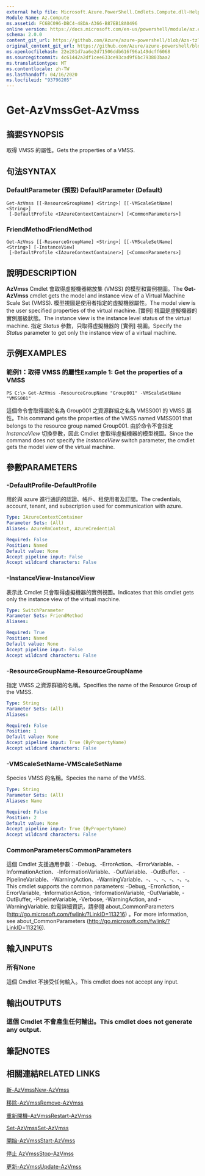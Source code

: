 ```yaml
---
external help file: Microsoft.Azure.PowerShell.Cmdlets.Compute.dll-Help-Help.xml
Module Name: Az.Compute
ms.assetid: FC6BC096-DBC4-48DA-A366-B87EB18A0496
online version: https://docs.microsoft.com/en-us/powershell/module/az.compute/get-azvmss
schema: 2.0.0
content_git_url: https://github.com/Azure/azure-powershell/blob/Azs-tzl/src/Compute/Compute/help/Get-AzVmss.md
original_content_git_url: https://github.com/Azure/azure-powershell/blob/Azs-tzl/src/Compute/Compute/help/Get-AzVmss.md
ms.openlocfilehash: 22e281d7aa6e2d71506ddb616f96a149dcff6068
ms.sourcegitcommit: 4c61442a2df1cee633ce93cad9f6bc793803baa2
ms.translationtype: MT
ms.contentlocale: zh-TW
ms.lasthandoff: 04/16/2020
ms.locfileid: "93796205"
---
```

# <span data-ttu-id="fce38-101">Get-AzVmss</span><span class="sxs-lookup"><span data-stu-id="fce38-101">Get-AzVmss</span></span>

## <span data-ttu-id="fce38-102">摘要</span><span class="sxs-lookup"><span data-stu-id="fce38-102">SYNOPSIS</span></span>
<span data-ttu-id="fce38-103">取得 VMSS 的屬性。</span><span class="sxs-lookup"><span data-stu-id="fce38-103">Gets the properties of a VMSS.</span></span>

## <span data-ttu-id="fce38-104">句法</span><span class="sxs-lookup"><span data-stu-id="fce38-104">SYNTAX</span></span>

### <span data-ttu-id="fce38-105">DefaultParameter (預設) </span><span class="sxs-lookup"><span data-stu-id="fce38-105">DefaultParameter (Default)</span></span>
```
Get-AzVmss [[-ResourceGroupName] <String>] [[-VMScaleSetName] <String>]
 [-DefaultProfile <IAzureContextContainer>] [<CommonParameters>]
```

### <span data-ttu-id="fce38-106">FriendMethod</span><span class="sxs-lookup"><span data-stu-id="fce38-106">FriendMethod</span></span>
```
Get-AzVmss [[-ResourceGroupName] <String>] [[-VMScaleSetName] <String>] [-InstanceView]
 [-DefaultProfile <IAzureContextContainer>] [<CommonParameters>]
```

## <span data-ttu-id="fce38-107">說明</span><span class="sxs-lookup"><span data-stu-id="fce38-107">DESCRIPTION</span></span>
<span data-ttu-id="fce38-108">**AzVmss** Cmdlet 會取得虛擬機器縮放集 (VMSS) 的模型和實例視圖。</span><span class="sxs-lookup"><span data-stu-id="fce38-108">The **Get-AzVmss** cmdlet gets the model and instance view of a Virtual Machine Scale Set (VMSS).</span></span>
<span data-ttu-id="fce38-109">模型視圖是使用者指定的虛擬機器屬性。</span><span class="sxs-lookup"><span data-stu-id="fce38-109">The model view is the user specified properties of the virtual machine.</span></span>
<span data-ttu-id="fce38-110">[實例] 視圖是虛擬機器的實例層級狀態。</span><span class="sxs-lookup"><span data-stu-id="fce38-110">The instance view is the instance level status of the virtual machine.</span></span>
<span data-ttu-id="fce38-111">指定 *Status* 參數，只取得虛擬機器的 [實例] 視圖。</span><span class="sxs-lookup"><span data-stu-id="fce38-111">Specify the *Status* parameter to get only the instance view of a virtual machine.</span></span>

## <span data-ttu-id="fce38-112">示例</span><span class="sxs-lookup"><span data-stu-id="fce38-112">EXAMPLES</span></span>

### <span data-ttu-id="fce38-113">範例1：取得 VMSS 的屬性</span><span class="sxs-lookup"><span data-stu-id="fce38-113">Example 1: Get the properties of a VMSS</span></span>
```
PS C:\> Get-AzVmss -ResourceGroupName "Group001" -VMScaleSetName "VMSS001"
```

<span data-ttu-id="fce38-114">這個命令會取得屬於名為 Group001 之資源群組之名為 VMSS001 的 VMSS 屬性。</span><span class="sxs-lookup"><span data-stu-id="fce38-114">This command gets the properties of the VMSS named VMSS001 that belongs to the resource group named Group001.</span></span>
<span data-ttu-id="fce38-115">由於命令不會指定 *InstanceView* 切換參數，因此 Cmdlet 會取得虛擬機器的模型視圖。</span><span class="sxs-lookup"><span data-stu-id="fce38-115">Since the command does not specify the *InstanceView* switch parameter, the cmdlet gets the model view of the virtual machine.</span></span>

## <span data-ttu-id="fce38-116">參數</span><span class="sxs-lookup"><span data-stu-id="fce38-116">PARAMETERS</span></span>

### <span data-ttu-id="fce38-117">-DefaultProfile</span><span class="sxs-lookup"><span data-stu-id="fce38-117">-DefaultProfile</span></span>
<span data-ttu-id="fce38-118">用於與 azure 進行通訊的認證、帳戶、租使用者及訂閱。</span><span class="sxs-lookup"><span data-stu-id="fce38-118">The credentials, account, tenant, and subscription used for communication with azure.</span></span>

```yaml
Type: IAzureContextContainer
Parameter Sets: (All)
Aliases: AzureRmContext, AzureCredential

Required: False
Position: Named
Default value: None
Accept pipeline input: False
Accept wildcard characters: False
```

### <span data-ttu-id="fce38-119">-InstanceView</span><span class="sxs-lookup"><span data-stu-id="fce38-119">-InstanceView</span></span>
<span data-ttu-id="fce38-120">表示此 Cmdlet 只會取得虛擬機器的實例視圖。</span><span class="sxs-lookup"><span data-stu-id="fce38-120">Indicates that this cmdlet gets only the instance view of the virtual machine.</span></span>

```yaml
Type: SwitchParameter
Parameter Sets: FriendMethod
Aliases: 

Required: True
Position: Named
Default value: None
Accept pipeline input: False
Accept wildcard characters: False
```

### <span data-ttu-id="fce38-121">-ResourceGroupName</span><span class="sxs-lookup"><span data-stu-id="fce38-121">-ResourceGroupName</span></span>
<span data-ttu-id="fce38-122">指定 VMSS 之資源群組的名稱。</span><span class="sxs-lookup"><span data-stu-id="fce38-122">Specifies the name of the Resource Group of the VMSS.</span></span>

```yaml
Type: String
Parameter Sets: (All)
Aliases: 

Required: False
Position: 1
Default value: None
Accept pipeline input: True (ByPropertyName)
Accept wildcard characters: False
```

### <span data-ttu-id="fce38-123">-VMScaleSetName</span><span class="sxs-lookup"><span data-stu-id="fce38-123">-VMScaleSetName</span></span>
<span data-ttu-id="fce38-124">Species VMSS 的名稱。</span><span class="sxs-lookup"><span data-stu-id="fce38-124">Species the name of the VMSS.</span></span>

```yaml
Type: String
Parameter Sets: (All)
Aliases: Name

Required: False
Position: 2
Default value: None
Accept pipeline input: True (ByPropertyName)
Accept wildcard characters: False
```

### <span data-ttu-id="fce38-125">CommonParameters</span><span class="sxs-lookup"><span data-stu-id="fce38-125">CommonParameters</span></span>
<span data-ttu-id="fce38-126">這個 Cmdlet 支援通用參數：-Debug、-ErrorAction、-ErrorVariable、-InformationAction、-InformationVariable、-OutVariable、-OutBuffer、-PipelineVariable、-WarningAction、-WarningVariable、-、-、-、-、-、-。</span><span class="sxs-lookup"><span data-stu-id="fce38-126">This cmdlet supports the common parameters: -Debug, -ErrorAction, -ErrorVariable, -InformationAction, -InformationVariable, -OutVariable, -OutBuffer, -PipelineVariable, -Verbose, -WarningAction, and -WarningVariable.</span></span> <span data-ttu-id="fce38-127">如需詳細資訊，請參閱 about_CommonParameters (http://go.microsoft.com/fwlink/?LinkID=113216) 。</span><span class="sxs-lookup"><span data-stu-id="fce38-127">For more information, see about_CommonParameters (http://go.microsoft.com/fwlink/?LinkID=113216).</span></span>

## <span data-ttu-id="fce38-128">輸入</span><span class="sxs-lookup"><span data-stu-id="fce38-128">INPUTS</span></span>

### <span data-ttu-id="fce38-129">所有</span><span class="sxs-lookup"><span data-stu-id="fce38-129">None</span></span>
<span data-ttu-id="fce38-130">這個 Cmdlet 不接受任何輸入。</span><span class="sxs-lookup"><span data-stu-id="fce38-130">This cmdlet does not accept any input.</span></span>

## <span data-ttu-id="fce38-131">輸出</span><span class="sxs-lookup"><span data-stu-id="fce38-131">OUTPUTS</span></span>

### <span data-ttu-id="fce38-132">這個 Cmdlet 不會產生任何輸出。</span><span class="sxs-lookup"><span data-stu-id="fce38-132">This cmdlet does not generate any output.</span></span>

## <span data-ttu-id="fce38-133">筆記</span><span class="sxs-lookup"><span data-stu-id="fce38-133">NOTES</span></span>

## <span data-ttu-id="fce38-134">相關連結</span><span class="sxs-lookup"><span data-stu-id="fce38-134">RELATED LINKS</span></span>

[<span data-ttu-id="fce38-135">新-AzVmss</span><span class="sxs-lookup"><span data-stu-id="fce38-135">New-AzVmss</span></span>](./New-AzVmss.md)

[<span data-ttu-id="fce38-136">移除-AzVmss</span><span class="sxs-lookup"><span data-stu-id="fce38-136">Remove-AzVmss</span></span>](./Remove-AzVmss.md)

[<span data-ttu-id="fce38-137">重新開機-AzVmss</span><span class="sxs-lookup"><span data-stu-id="fce38-137">Restart-AzVmss</span></span>](./Restart-AzVmss.md)

[<span data-ttu-id="fce38-138">Set-AzVmss</span><span class="sxs-lookup"><span data-stu-id="fce38-138">Set-AzVmss</span></span>](./Set-AzVmss.md)

[<span data-ttu-id="fce38-139">開始-AzVmss</span><span class="sxs-lookup"><span data-stu-id="fce38-139">Start-AzVmss</span></span>](./Start-AzVmss.md)

[<span data-ttu-id="fce38-140">停止 AzVmss</span><span class="sxs-lookup"><span data-stu-id="fce38-140">Stop-AzVmss</span></span>](./Stop-AzVmss.md)

[<span data-ttu-id="fce38-141">更新-AzVmss</span><span class="sxs-lookup"><span data-stu-id="fce38-141">Update-AzVmss</span></span>](./Update-AzVmss.md)


